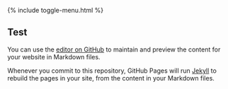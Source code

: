 {% include toggle-menu.html %}
## Test

You can use the [editor on GitHub](https://github.com/gabrieltetar/website/edit/gh-pages/index.md) to maintain and preview the content for your website in Markdown files.

Whenever you commit to this repository, GitHub Pages will run [Jekyll](https://jekyllrb.com/) to rebuild the pages in your site, from the content in your Markdown files.


<a id="togglemenu" onclick="document.body.classList.toggle('menuopen');">Menu<span><span></span><span></span><span></span></span></a>

<style>
@keyframes span1 {
    0%   { top: 0%; transform-origin: 50% 50%;}
    50%  { top: 50%; transform: rotate(0deg) translateY(-50%);}
    100% { top: 50%; transform: rotate(45deg) translateY(-50%);}
}
@keyframes span2 {
    0%   {opacity: 1;}
    45%  {opacity: 1;}
    65%  {opacity: 0;}
    100% {opacity: 0;}
}
@keyframes span3 {
    0%   { bottom: 0%; transform-origin: 50% 50%;}
    45%  { bottom: 50%; transform: rotate(0deg) translateY(50%);}
    100% { bottom: 50%; transform: rotate(-45deg) translateY(50%);}
}

#togglemenu {display: none;}
@media only screen and (max-width: 55rem) {
    #menu {display: none;}
    #togglemenu {display: block; cursor: pointer;}
}
#togglemenu > span {display: inline-block; margin-left: 0.4rem; width: 1.1rem; height: 0.75rem; position: relative; vertical-align: middle; position: relative; bottom: 1px;}
#togglemenu > span > span {display: block; position: absolute; width: 100%; height: 2px; background: #999;}
#togglemenu > span > span:nth-child(1) {top: 0; transform-origin: 50% 0%;}
#togglemenu > span > span:nth-child(2) {top: 50%; margin-top: -1px;}
#togglemenu > span > span:nth-child(3) {bottom: 0; transform-origin: 50% 100%;}

.menuopen #togglemenu > span > span:nth-child(1) {
    animation: span1 0.25s;
    animation-iteration-count: 1;
    animation-fill-mode: forwards;
}
.menuopen #togglemenu > span > span:nth-child(2) {
    animation: span2 0.25s;
    animation-iteration-count: 1;
    animation-fill-mode: forwards;  
}
.menuopen #togglemenu > span > span:nth-child(3) {
    animation: span3 0.25s;
    animation-iteration-count: 1;
    animation-fill-mode: forwards; 
}
</style>
